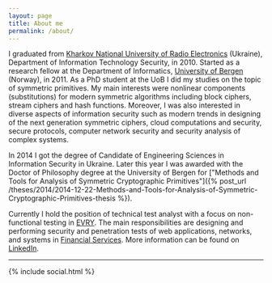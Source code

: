```yaml
---
layout: page
title: About me
permalink: /about/
---
```


I graduated from [Kharkov National University of Radio Electronics](http://nure.ua/en/) (Ukraine), Department of Information Technology Security, in 2010. Started as a research fellow at the Department of Informatics, [University of Bergen](http://www.uib.no/) (Norway), in 2011. As a PhD student at the UoB I did my studies on the topic of symmetric primitives. My main interests were nonlinear components (substitutions) for modern symmetric algorithms including block ciphers, stream ciphers and hash functions. Moreover, I was also interested in diverse aspects of information security such as modern trends in designing of the next generation symmetric ciphers, cloud computations and security, secure protocols, computer network security and security analysis of complex systems. 

In 2014 I got the degree of Candidate of Engineering Sciences in Information Security in Ukraine. Later this year I was awarded with the Doctor of Philosophy degree at the University of Bergen for ["Methods and Tools for Analysis of Symmetric Cryptographic Primitives"]({% post_url /theses/2014/2014-12-22-Methods-and-Tools-for-Analysis-of-Symmetric-Cryptographic-Primitives-thesis %}).

Currently I hold the position of technical test analyst with a focus on non-functional testing in [EVRY](https://www.evry.com). The main responsibilities are designing and performing security and penetration tests of web applications, networks, and systems in [Financial Services](https://www.evry.com/services/industry/financial-services/). More information can be found on [LinkedIn](https://www.linkedin.com/in/okazymyrov).

---

{% include social.html %}